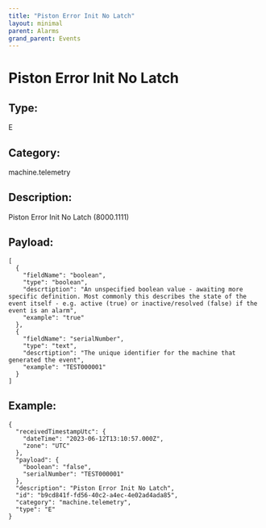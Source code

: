 ```yaml
---
title: "Piston Error Init No Latch"
layout: minimal
parent: Alarms
grand_parent: Events
---
```


# Piston Error Init No Latch

## Type:

E

## Category:

machine.telemetry

## Description: 

Piston Error Init No Latch (8000.1111)

## Payload:

```
[
  {
    "fieldName": "boolean",
    "type": "boolean",
    "descrtiption": "An unspecified boolean value - awaiting more specific definition. Most commonly this describes the state of the event itself - e.g. active (true) or inactive/resolved (false) if the event is an alarm",
    "example": "true"
  },
  {
    "fieldName": "serialNumber",
    "type": "text",
    "descrtiption": "The unique identifier for the machine that generated the event",
    "example": "TEST000001"
  }
]
```

## Example:

```
{
  "receivedTimestampUtc": {
    "dateTime": "2023-06-12T13:10:57.000Z",
    "zone": "UTC"
  },
  "payload": {
    "boolean": "false",
    "serialNumber": "TEST000001"
  },
  "description": "Piston Error Init No Latch",
  "id": "b9cd841f-fd56-40c2-a4ec-4e02ad4ada85",
  "category": "machine.telemetry",
  "type": "E"
}
```
